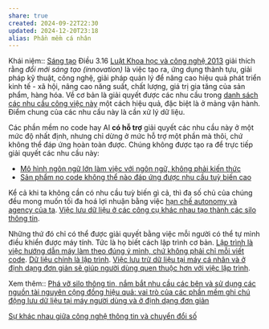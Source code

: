 ```yaml
---
share: true
created: 2024-09-22T22:30
updated: 2024-12-20T23:18
alias: Phần mềm cá nhân
---
```

Khái niệm:: [Sáng tạo](../%CE%9E%20Kh%C3%A1i%20ni%E1%BB%87m/S%C3%A1ng%20t%E1%BA%A1o.md)
Điều 3.16 [Luật Khoa học và công nghệ 2013](https://thuvienphapluat.vn/van-ban/Cong-nghe-thong-tin/Luat-khoa-hoc-va-cong-nghe-nam-2013-197387.aspx?anchor=dieu_3 "") giải thích rằng *đổi mới sáng tạo (innovation)* là việc tạo ra, ứng dụng thành tựu, giải pháp kỹ thuật, công nghệ, giải pháp quản lý để nâng cao hiệu quả phát triển kinh tế - xã hội, nâng cao năng suất, chất lượng, giá trị gia tăng của sản phẩm, hàng hóa. Về cơ bản là giải quyết được các nhu cầu trong [danh sách các nhu cầu công việc này](../../%F0%9F%93%9CT%C3%A0i%20nguy%C3%AAn/Nhu%20c%E1%BA%A7u%20c%C3%B4ng%20vi%E1%BB%87c/index.md) một cách hiệu quả, đặc biệt là ở mảng vận hành. Điểm chung của các nhu cầu này là cần xử lý dữ liệu.

Các phần mềm no code hay AI **có hỗ trợ** giải quyết các nhu cầu này ở một mức độ nhất định, nhưng chỉ dừng ở mức hỗ trợ một phần mà thôi, chứ không thể đáp ứng hoàn toàn được. Chúng không được tạo ra để trực tiếp giải quyết các nhu cầu này:
- [Mô hình ngôn ngữ lớn làm việc với ngôn ngữ, không phải kiến thức](./D%E1%BB%AF%20li%E1%BB%87u,%20AI/M%C3%B4%20h%C3%ACnh%20ng%C3%B4n%20ng%E1%BB%AF%20l%E1%BB%9Bn/M%C3%B4%20h%C3%ACnh%20ng%C3%B4n%20ng%E1%BB%AF%20l%E1%BB%9Bn%20l%C3%A0m%20vi%E1%BB%87c%20v%E1%BB%9Bi%20ng%C3%B4n%20ng%E1%BB%AF,%20kh%C3%B4ng%20ph%E1%BA%A3i%20ki%E1%BA%BFn%20th%E1%BB%A9c.md)
- [Sản phẩm no code không thể nào đáp ứng được nhu cầu tuỳ biến cao](../Qu%E1%BA%A3n%20l%C3%BD%20d%E1%BB%B1%20%C3%A1n,%20ph%C3%A1t%20tri%E1%BB%83n%20s%E1%BA%A3n%20ph%E1%BA%A9m,%20x%C3%A2y%20d%E1%BB%B1ng%20t%E1%BB%95%20ch%E1%BB%A9c/H%E1%BB%87%20th%E1%BB%91ng%20th%C3%B4ng%20tin/No%20code,%20low%20code/S%E1%BA%A3n%20ph%E1%BA%A9m%20no%20code%20kh%C3%B4ng%20th%E1%BB%83%20n%C3%A0o%20%C4%91%C3%A1p%20%E1%BB%A9ng%20%C4%91%C6%B0%E1%BB%A3c%20nhu%20c%E1%BA%A7u%20tu%E1%BB%B3%20bi%E1%BA%BFn%20cao.md)

Kể cả khi ta không cần có nhu cầu tuỳ biến gì cả, thì đa số chủ của chúng đều mong muốn tối đa hoá lợi nhuận bằng việc [hạn chế autonomy và agency của ta](./T%E1%BB%B1%20tr%E1%BB%8B%20d%E1%BB%AF%20li%E1%BB%87u.%20M%C3%A3%20ngu%E1%BB%93n%20m%E1%BB%9F,%20ph%E1%BA%A7n%20m%E1%BB%81m%20t%E1%BB%B1%20do/T%E1%BB%B1%20tr%E1%BB%8B%20d%E1%BB%AF%20li%E1%BB%87u/Vi%E1%BB%87c%20trung%20t%C3%A2m%20ho%C3%A1%20vi%E1%BB%87c%20l%C6%B0u%20tr%E1%BB%AF%20d%E1%BB%AF%20li%E1%BB%87u%20tr%C3%AAn%20m%C3%A1y%20ch%E1%BB%A7%20s%E1%BA%BD%20l%E1%BA%A5y%20%C4%91i%20autonomy%20v%C3%A0%20agency%20c%E1%BB%A7a%20ng%C6%B0%E1%BB%9Di%20d%C3%B9ng%20cu%E1%BB%91i.md). [Việc lưu dữ liệu ở các công cụ khác nhau tạo thành các silo thông tin](../Qu%E1%BA%A3n%20l%C3%BD%20d%E1%BB%B1%20%C3%A1n,%20ph%C3%A1t%20tri%E1%BB%83n%20s%E1%BA%A3n%20ph%E1%BA%A9m,%20x%C3%A2y%20d%E1%BB%B1ng%20t%E1%BB%95%20ch%E1%BB%A9c/H%E1%BB%87%20th%E1%BB%91ng%20th%C3%B4ng%20tin/H%C3%ACnh%20th%E1%BB%A9c%20l%C6%B0u%20tr%E1%BB%AF/Vi%E1%BB%87c%20l%C6%B0u%20d%E1%BB%AF%20li%E1%BB%87u%20%E1%BB%9F%20c%C3%A1c%20c%C3%B4ng%20c%E1%BB%A5%20kh%C3%A1c%20nhau%20t%E1%BA%A1o%20th%C3%A0nh%20c%C3%A1c%20silo%20th%C3%B4ng%20tin.md).

Những thứ đó chỉ có thể được giải quyết bằng việc mỗi người có thể tự mình điều khiển được máy tính. Tức là họ biết cách lập trình cơ bản. [Lập trình là việc hướng dẫn máy làm theo đúng ý mình, chứ không phải chỉ mỗi viết code](./L%E1%BA%ADp%20tr%C3%ACnh%20l%C3%A0%20vi%E1%BB%87c%20h%C6%B0%E1%BB%9Bng%20d%E1%BA%ABn%20m%C3%A1y%20l%C3%A0m%20theo%20%C4%91%C3%BAng%20%C3%BD%20m%C3%ACnh,%20ch%E1%BB%A9%20kh%C3%B4ng%20ph%E1%BA%A3i%20ch%E1%BB%89%20m%E1%BB%97i%20vi%E1%BA%BFt%20code.md). [Dữ liệu chính là lập trình](../Qu%E1%BA%A3n%20l%C3%BD%20d%E1%BB%B1%20%C3%A1n,%20ph%C3%A1t%20tri%E1%BB%83n%20s%E1%BA%A3n%20ph%E1%BA%A9m,%20x%C3%A2y%20d%E1%BB%B1ng%20t%E1%BB%95%20ch%E1%BB%A9c/H%E1%BB%87%20th%E1%BB%91ng%20th%C3%B4ng%20tin/D%E1%BB%AF%20li%E1%BB%87u%20ch%C3%ADnh%20l%C3%A0%20l%E1%BA%ADp%20tr%C3%ACnh.md). [Việc lưu trữ dữ liệu tại máy cá nhân và ở định dạng đơn giản sẽ giúp người dùng quen thuộc hơn với việc lập trình](./Vi%E1%BB%87c%20l%C6%B0u%20tr%E1%BB%AF%20d%E1%BB%AF%20li%E1%BB%87u%20t%E1%BA%A1i%20m%C3%A1y%20c%C3%A1%20nh%C3%A2n%20v%C3%A0%20%E1%BB%9F%20%C4%91%E1%BB%8Bnh%20d%E1%BA%A1ng%20%C4%91%C6%A1n%20gi%E1%BA%A3n%20s%E1%BA%BD%20gi%C3%BAp%20ng%C6%B0%E1%BB%9Di%20d%C3%B9ng%20quen%20thu%E1%BB%99c%20h%C6%A1n%20v%E1%BB%9Bi%20vi%E1%BB%87c%20l%E1%BA%ADp%20tr%C3%ACnh.md).

Xem thêm:: [Phá vỡ silo thông tin, nắm bắt nhu cầu các bên và sử dụng các nguồn tài nguyên cộng đồng hiệu quả: vai trò của các phần mềm ghi chú động lưu dữ liệu tại máy người dùng và ở định dạng đơn giản](../../%F0%9F%93%90%20D%E1%BB%B1%20%C3%A1n/C%C3%B4ng%20c%E1%BB%A5%20cho%20h%E1%BB%87%20sinh%20th%C3%A1i/9%20Blog/Vai%20tr%C3%B2%20c%E1%BB%A7a%20c%C3%A1c%20ph%E1%BA%A7n%20m%E1%BB%81m%20ghi%20ch%C3%BA%20%C4%91%E1%BB%99ng%20l%C6%B0u%20d%E1%BB%AF%20li%E1%BB%87u%20t%E1%BA%A1i%20m%C3%A1y%20ng%C6%B0%E1%BB%9Di%20d%C3%B9ng%20v%C3%A0%20%E1%BB%9F%20%C4%91%E1%BB%8Bnh%20d%E1%BA%A1ng%20%C4%91%C6%A1n%20gi%E1%BA%A3n.md)

[Sự khác nhau giữa công nghệ thông tin và chuyển đổi số](../Kinh%20t%E1%BA%BF.%20T%C3%A2m%20l%C3%BD%20h%E1%BB%8Dc%20qu%E1%BA%A3n%20l%C3%BD%20v%C3%A0%20lao%20%C4%91%E1%BB%99ng/Kinh%20t%E1%BA%BF/C%C3%A1c%20lo%E1%BA%A1i%20h%C3%ACnh%20kinh%20t%E1%BA%BF%20m%E1%BB%9Bi/N%E1%BB%81n%20kinh%20t%E1%BA%BF%20s%E1%BB%91/S%E1%BB%B1%20kh%C3%A1c%20nhau%20gi%E1%BB%AFa%20c%C3%B4ng%20ngh%E1%BB%87%20th%C3%B4ng%20tin%20v%C3%A0%20chuy%E1%BB%83n%20%C4%91%E1%BB%95i%20s%E1%BB%91.md)